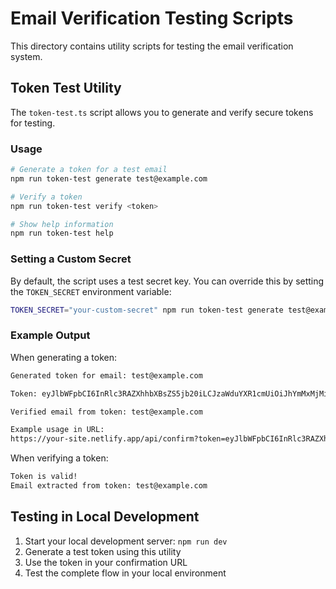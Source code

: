 # Email Verification Testing Scripts

This directory contains utility scripts for testing the email verification system.

## Token Test Utility

The `token-test.ts` script allows you to generate and verify secure tokens for testing.

### Usage

```bash
# Generate a token for a test email
npm run token-test generate test@example.com

# Verify a token
npm run token-test verify <token>

# Show help information
npm run token-test help
```

### Setting a Custom Secret

By default, the script uses a test secret key. You can override this by setting the `TOKEN_SECRET` environment variable:

```bash
TOKEN_SECRET="your-custom-secret" npm run token-test generate test@example.com
```

### Example Output

When generating a token:

```bash
Generated token for email: test@example.com

Token: eyJlbWFpbCI6InRlc3RAZXhhbXBsZS5jb20iLCJzaWduYXR1cmUiOiJhYmMxMjMifQ==

Verified email from token: test@example.com

Example usage in URL:
https://your-site.netlify.app/api/confirm?token=eyJlbWFpbCI6InRlc3RAZXhhbXBsZS5jb20iLCJzaWduYXR1cmUiOiJhYmMxMjMifQ%3D%3D
```

When verifying a token:

```bash
Token is valid!
Email extracted from token: test@example.com
```

## Testing in Local Development

1. Start your local development server: `npm run dev`
2. Generate a test token using this utility
3. Use the token in your confirmation URL
4. Test the complete flow in your local environment
